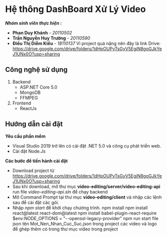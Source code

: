 # Hệ thông DashBoard Xử Lý Video

***Nhóm sinh viên thực hiện :***
- **Phan Duy Khánh** - *20110502*
- **Trần Nguyễn Huy Trường** - *20110590*
- **Điều Thị Diễm Kiều** - *18110137*
Vì project quá nặng nên đây là link Drive: https://drive.google.com/drive/folders/1dHpOUPyTsGyV5EgiN8goGJkYeJ1UNx0O?usp=sharing
## Công nghệ sử dụng

1. Backend
   - ASP.NET Core 5.0
   - MongoDB
   - FFMPEG
2. Frontend
   - ReactJs

## Hướng dẫn cài đặt

**Yêu cầu phần mểm**

- Visual Studio 2019 trở lên có cài đặt .NET 5.0 và công cụ phát triển web.
- Cài đặt Node.Js

**Các bước để tiến hành cài đặt**

- Download project từ https://drive.google.com/drive/folders/1dHpOUPyTsGyV5EgiN8goGJkYeJ1UNx0O?usp=sharing
- Sau khi download, mở thư mục **video-editing/server/video-editing-api** run file _video-editing-api.sln_ để chạy backend
- Mở Command Prompt tại thư mục **video-editing/client** và nhập các lệnh sau để cài đặt các gói.
- Nhập _npm start_ để khởi chạy chương trình.
npm install
npm install react@latest react-dom@latest
npm install babel-plugin-react-require 
$env:NODE_OPTIONS = "--openssl-legacy-provider"
npm run start
file json tên Mot_Nen_Nhan_Cuc_Suc.json trong project
các video và logo để ghép thêm có trong thư mục video trong project
